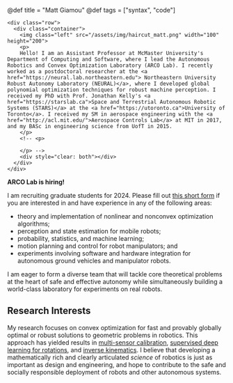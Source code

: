 @def title = "Matt Giamou"
@def tags = ["syntax", "code"]

~~~
<div class="row">
  <div class="container">
    <img class="left" src="/assets/img/haircut_matt.png" width="100" height="200">
    <p>
    Hello! I am an Assistant Professor at McMaster University's Department of Computing and Software, where I lead the Autonomous Robotics and Convex Optimization Laboratory (ARCO Lab). I recently worked as a postdoctoral researcher at the <a href="https://neural.lab.northeastern.edu"> Northeastern University Robust Autonomy Laboratory (NEURAL)</a>, where I developed global polynomial optimization techniques for robust machine perception. I received my PhD with Prof. Jonathan Kelly's <a href="https://starslab.ca">Space and Terrestrial Autonomous Robotic Systems (STARS)</a> at the <a href="https://utoronto.ca">University of Toronto</a>. I received my SM in aerospace engineering with the <a href="http://acl.mit.edu/">Aerospace Controls Lab</a> at MIT in 2017, and my BASc in engineering science from UofT in 2015.
    </p>
    <!-- <p>
  
    </p> -->
    <div style="clear: both"></div>  
  </div>
</div>
~~~

**ARCO Lab is hiring!**

I am recruiting graduate students for 2024. Please fill out [this short form](https://forms.gle/HWmpRFhnvEE2pcgW9) if you are interested in and have experience in any of the following areas:

* theory and implementation of nonlinear and nonconvex optimization algorithms;
* perception and state estimation for mobile robots;
* probability, statistics, and machine learning;
* motion planning and control for robot manipulators; and
* experiments involving software and hardware integration for autonomous ground vehicles and manipulator robots.

I am eager to form a diverse team that will tackle core theoretical problems at the heart of safe and effective autonomy while simultaneously building a world-class laboratory for experiments on real robots.

## Research Interests

My research focuses on convex optimization for fast and provably globally optimal or robust solutions to geometric problems in robotics. This approach has yielded results in [multi-sensor calibration](https://arxiv.org/abs/2005.08298), [supervised deep learning for rotations](https://arxiv.org/abs/2006.01031), and [inverse kinematics](https://arxiv.org/abs/1909.09318). I believe that developing a mathematically rich and clearly articulated _science_ of robotics is just as important as design and engineering, and hope to contribute to the safe and socially responsible deployment of robots and other autonomous systems.
